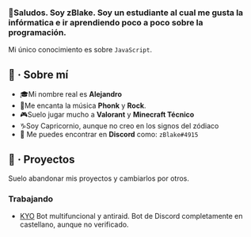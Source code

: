 ### 🥂Saludos. Soy zBlake. Soy un estudiante al cual me gusta la infórmatica e ir aprendiendo  poco a poco sobre la programación.
Mi único conocimiento es sobre `JavaScript`.

## 🎩 · Sobre mí

 - 🎓Mi nombre real es **Alejandro**
 - 🎸Me encanta la música **Phonk** y **Rock**.
 - 🎮Suelo jugar mucho a **Valorant** y **Minecraft Técnico**
 - ♑Soy Capricornio, aunque no creo en los signos del zódiaco
 - 🔰 Me puedes encontrar en **Discord** como: `zBlake#4915`
 ## 🔗 · Proyectos
 Suelo abandonar mis proyectos y cambiarlos por otros. 
 ### Trabajando
 - [KYO](https://discord.com/api/oauth2/authorize?client_id=1001231584692797570&permissions=8&scope=bot%20applications.commands) Bot multifuncional y antiraid. Bot de Discord completamente en castellano, aunque no verificado.
